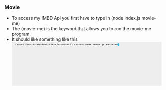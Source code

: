 ### Movie
* To access my IMBD Api you first have to type in (node index.js movie-me)
* The (movie-me) is the keyword that allows you to run the movie-me program. 
* It should like something like this
![](movie-me.png)
